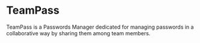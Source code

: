 # TeamPass
TeamPass is a Passwords Manager dedicated for managing passwords in a collaborative way by sharing them among team members.
